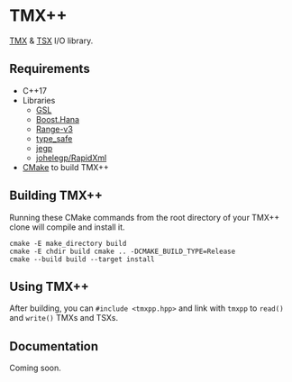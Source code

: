 # TMX++

[TMX](http://doc.mapeditor.org/reference/tmx-map-format/) & [TSX](http://doc.mapeditor.org/reference/tmx-map-format/#tileset) I/O library.

## Requirements

- C++17
- Libraries
    + [GSL](https://github.com/Microsoft/GSL)
    + [Boost.Hana](https://github.com/boostorg/hana)
    + [Range-v3](https://github.com/ericniebler/range-v3)
    + [type_safe](https://github.com/foonathan/type_safe)
    + [jegp](https://github.com/johelegp/jegp)
    + [johelegp/RapidXml](https://github.com/johelegp/RapidXml)
- [CMake](https://cmake.org/) to build TMX++

## Building TMX++

Running these CMake commands from the root directory of your TMX++ clone will compile and install it.

    cmake -E make_directory build
    cmake -E chdir build cmake .. -DCMAKE_BUILD_TYPE=Release
    cmake --build build --target install

## Using TMX++

After building, you can `#include <tmxpp.hpp>` and link with `tmxpp` to `read()` and `write()` TMXs and TSXs.

## Documentation

Coming soon.
